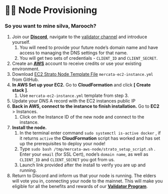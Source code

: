 # 🏴‍☠️ Node Provisioning

### So you want to mine silva, Marooch?

1. Join our [**Discord**](https://discord.gg/QTWxdZaM), navigate to the [validator channel](https://discord.com/channels/1074825209175093349/1241065063452770434) and introduce yourself.
    1. You will need to provide your future node’s domain name and have access to managing the DNS settings for that name.
    2. You will get two sets of credentials - `CLIENT_ID` and `CLIENT_SECRET`.
3. Create an [**AWS**](https://aws.amazon.com/) account to receive credits or use your existing environment.
4. Download [EC2 Strato Node Template File](https://github.com/andyakovlev/mercata-aws-node/blob/main/mercata-ec2-instance.yml) `mercata-ec2-instance.yml` from GitHub.
5. **In AWS Set up your EC2.** Go to **CloudFormation** and click **[ Create stack ]**.
    1. Use `mercata-ec2-instance.yml` template from step 3.
6. Update your DNS A record with the EC2 instances public IP
7. **Back in AWS, connect to the instance to finish installation.** Go to **EC2** > Instances.
    1. Click on the Instance ID of the new node and connect to the instance.
8. **Install the node.**
    1. In the terminal enter command `sudo systemctl is-active docker` , if it returns `active` the **CloudFormation** script has worked and has set up the prerequisites to deploy your node! 
    2. Type `sudo bash /tmp/mercata-aws-node/strato_setup_script.sh` . Enter your `email` (for SSL Cert), node’s `domain name`, as well as `CLIENT_ID` and `CLIENT_SECRET` you got from us.
    3. Launch link provided after the install to verify you are up and running. 
9. Return to Discord and inform us that your node is running. The elders will vote you in, connecting your node to the mainnet. This will make you eligible for all the benefits and rewards of our [**Validator Program**](https://www.notion.so/Validator-Program-3fe9c0a2b3dc4f708239ba5c57bb5fe9?pvs=21).

